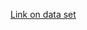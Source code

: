 
[Link on data set](https://drive.google.com/file/d/1HXu3s_EKOPQ2Yk_FeNyw8PsIu3mWr8Te/view?usp=drive_link)
